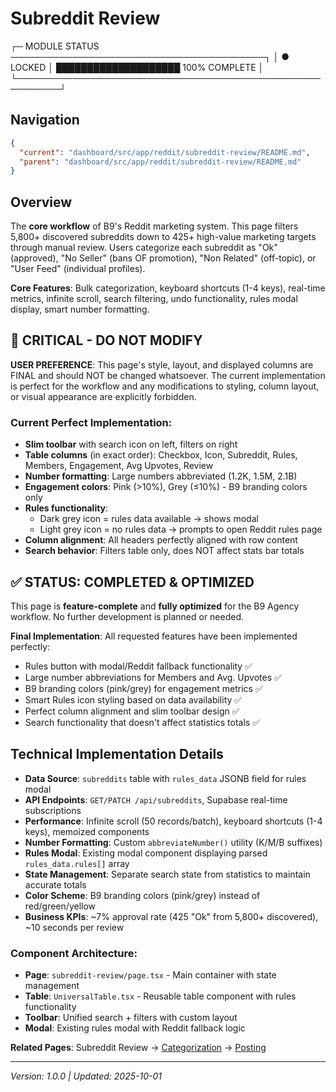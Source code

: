 # Subreddit Review

┌─ MODULE STATUS ─────────────────────────────────────────┐
│ ● LOCKED    │ ████████████████████ 100% COMPLETE       │
└─────────────────────────────────────────────────────────┘

## Navigation

```json
{
  "current": "dashboard/src/app/reddit/subreddit-review/README.md",
  "parent": "dashboard/src/app/reddit/subreddit-review/README.md"
}
```

## Overview

The **core workflow** of B9's Reddit marketing system. This page filters 5,800+ discovered subreddits down to 425+ high-value marketing targets through manual review. Users categorize each subreddit as "Ok" (approved), "No Seller" (bans OF promotion), "Non Related" (off-topic), or "User Feed" (individual profiles).

**Core Features**: Bulk categorization, keyboard shortcuts (1-4 keys), real-time metrics, infinite scroll, search filtering, undo functionality, rules modal display, smart number formatting.

## 🚨 CRITICAL - DO NOT MODIFY
**USER PREFERENCE**: This page's style, layout, and displayed columns are FINAL and should NOT be changed whatsoever. The current implementation is perfect for the workflow and any modifications to styling, column layout, or visual appearance are explicitly forbidden.

### Current Perfect Implementation:
- **Slim toolbar** with search icon on left, filters on right
- **Table columns** (in exact order): Checkbox, Icon, Subreddit, Rules, Members, Engagement, Avg Upvotes, Review
- **Number formatting**: Large numbers abbreviated (1.2K, 1.5M, 2.1B)
- **Engagement colors**: Pink (>10%), Grey (≤10%) - B9 branding colors only
- **Rules functionality**: 
  - Dark grey icon = rules data available → shows modal
  - Light grey icon = no rules data → prompts to open Reddit rules page
- **Column alignment**: All headers perfectly aligned with row content
- **Search behavior**: Filters table only, does NOT affect stats bar totals

## ✅ STATUS: COMPLETED & OPTIMIZED
This page is **feature-complete** and **fully optimized** for the B9 Agency workflow. No further development is planned or needed.

**Final Implementation**: All requested features have been implemented perfectly:
- Rules button with modal/Reddit fallback functionality ✅
- Large number abbreviations for Members and Avg. Upvotes ✅  
- B9 branding colors (pink/grey) for engagement metrics ✅
- Smart Rules icon styling based on data availability ✅
- Perfect column alignment and slim toolbar design ✅
- Search functionality that doesn't affect statistics totals ✅

## Technical Implementation Details
- **Data Source**: `subreddits` table with `rules_data` JSONB field for rules modal
- **API Endpoints**: `GET/PATCH /api/subreddits`, Supabase real-time subscriptions  
- **Performance**: Infinite scroll (50 records/batch), keyboard shortcuts (1-4 keys), memoized components
- **Number Formatting**: Custom `abbreviateNumber()` utility (K/M/B suffixes)
- **Rules Modal**: Existing modal component displaying parsed `rules_data.rules[]` array
- **State Management**: Separate search state from statistics to maintain accurate totals
- **Color Scheme**: B9 branding colors (pink/grey) instead of red/green/yellow
- **Business KPIs**: ~7% approval rate (425 "Ok" from 5,800+ discovered), ~10 seconds per review

### Component Architecture:
- **Page**: `subreddit-review/page.tsx` - Main container with state management
- **Table**: `UniversalTable.tsx` - Reusable table component with rules functionality  
- **Toolbar**: Unified search + filters with custom layout
- **Modal**: Existing rules modal with Reddit fallback logic

**Related Pages**: Subreddit Review → [Categorization](../categorization/README.md) → [Posting](../posting/README.md)

---

_Version: 1.0.0 | Updated: 2025-10-01_